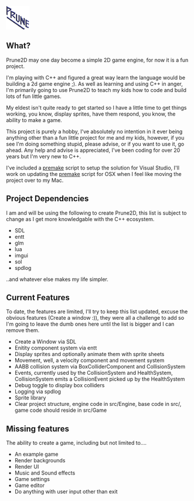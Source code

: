 ![This is the logo](Engine/Assets/logo-64.png)

## What?

Prune2D may one day become a simple 2D game engine, for now it is a fun project.

I'm playing with C++ and figured a great way learn the language would be building a 2d game engine ;). As well as learning and using C++ in anger, I'm primarily going to use Prune2D to teach my kids how to code and build lots of fun little games.

My eldest isn't quite ready to get started so I have a little time to get things working, you know, display sprites, have them respond, you know, the ability to make a game.

This project is purely a hobby, I've absolutely no intention in it ever being anything other than a fun little project for me and my kids, however, if you see I'm doing something stupid, please advise, or if you want to use it, go ahead. Any help and advise is appreciated, I've been coding for over 20 years but I'm very new to C++.

I've included a [premake](https://github.com/premake) script to setup the solution for Visual Studio, I'll work on updating the [premake](https://github.com/premake) script for OSX when I feel like moving the project over to my Mac.

## Project Dependencies

I am and will be using the following to create Prune2D, this list is subject to change as I get more knowledgable with the C++ ecosystem.

- SDL
- entt
- glm
- lua
- imgui
- sol
- spdlog

..and whatever else makes my life simpler.

## Current Features

To date, the features are limited, I'll try to keep this list updated, excuse the obvious features (Create a window :)), they were all a challenge to add so I'm going to leave the dumb ones here until the list is bigger and I can remove them.

- Create a Window via SDL
- Enitity component system via entt
- Display sprites and optionally animate them with sprite sheets
- Movement, well, a velocity component and movement system
- AABB collision system via BoxColliderComponent and CollisionSystem
- Events, currently used by the CollisionSystem and HealthSystem, CollisionSystem emits a CollisionEvent picked up by the HealthSystem
- Debug toggle to display box colliders
- Logging via spdlog
- Sprite library
- Clear project structure, engine code in src/Engine, base code in src/, game code should reside in src/Game

## Missing features

The ability to create a game, including but not limited to....

- An example game
- Render backgrounds
- Render UI
- Music and Sound effects
- Game settings
- Game editor
- Do anything with user input other than exit
